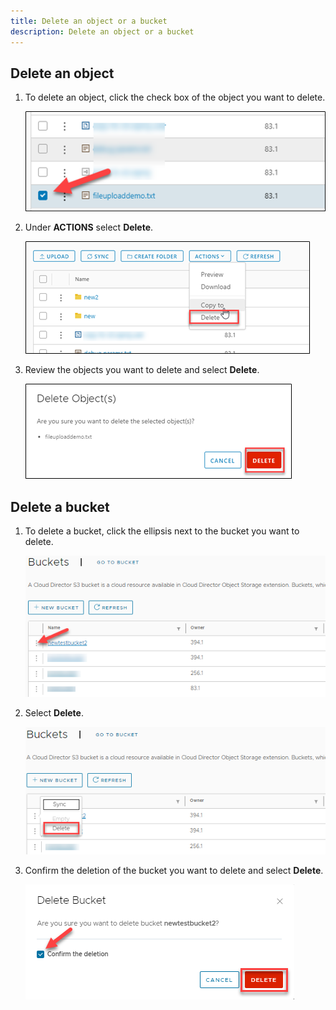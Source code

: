 ```yaml
---
title: Delete an object or a bucket
description: Delete an object or a bucket
---
```


## Delete an object

1. To delete an object, click the check box of the object you want to delete.

    ![Delete Object](./assets/delete_object.png)

1. Under **ACTIONS** select **Delete**.

    ![Delete Object](./assets/delete_object2.png)

1. Review the objects you want to delete and select **Delete**.

    ![Delect Object](./assets/delete_object3.png)

## Delete a bucket

1. To delete a bucket, click the ellipsis next to the bucket you want to delete.

    ![Delete Bucket](./assets/delete_bucket.png)

1. Select **Delete**.

    ![Delete Bucket](./assets/delete_bucket2.png)

1. Confirm the deletion of the bucket you want to delete and select **Delete**.

    ![Delete Bucket](./assets/delete_bucket3.png)
